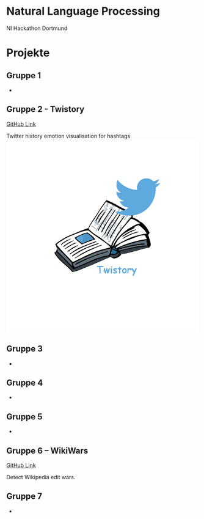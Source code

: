# Natural Language Processing
NI Hackathon Dortmund


# Projekte
## Gruppe 1
-

## Gruppe 2 - Twistory
[GitHub Link](https://github.com/argo2445/NIHackTwistory)

Twitter history emotion visualisation for hashtags
![LOGO](https://raw.githubusercontent.com/argo2445/NIHackTwistory/master/Twistory.png)

## Gruppe 3
-

## Gruppe 4
-

## Gruppe 5
-

## Gruppe 6 – WikiWars
[GitHub Link](https://github.com/TheHedgeify/wikiwars)

Detect Wikipedia edit wars.

## Gruppe 7
-
